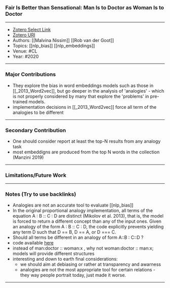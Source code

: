 ### Fair Is Better than Sensational: Man Is to Doctor as Woman Is to Doctor
---
- [Zotero Select Link](zotero://select/groups/2480461/items/NAPRECJM)
- [Zotero URI](https://www.zotero.org/groups/2480461/items/NAPRECJM)
- Authors: [[Malvina Nissim]] [[Rob van der Goot]]
- Topics: [[nlp_bias]] [[nlp_embeddings]]
- Venue: #CL
- Year: #2020
---
### Major Contributions
- They explore the bias in word embeddings models such as those in [[_2013_Word2vec]], but go deeper in the analysis of 'analogies' - which is not properly considered by many that explore the 'problems' in pre-trained models.
- implementation decisions in [[_2013_Word2vec]] force all term of the analogies to be different
---
### Secondary Contribution
- One should consider report at least the top-N results from any analogy task
- most embeddigns are produced from the top N words in the collection (Manzini 2019)
---
### Limitations/Future Work
---
### Notes (Try to use backlinks)
- Analogies are not an accurate tool to evaluate [[nlp_bias]]
- In the original proportional analogy implementation, all terms of the equation A : B :: C : D are distinct (Mikolov et al. 2013), that is, the model is forced to return a different concept than any of the input ones. Given an analogy of the form A : B :: C : D, the code explicitly prevents yielding any term D such that D == B, D == A, or D === C.
- Should all terms be different in an analogy of form A::B : C::D ?
- code available [here](https://bitbucket.org/robvanderg/w2v.)
- instead of man:doctor :: woman:x , why not woman:doctor :: man:x; models will provide different structures
- interesting and down to earth final considerations: 
	- we should aim at debiasing or rather at transparency and awarness
	- analogies are not the most appropriate tool for certain relations - they way people portrait today, just made it worse.
---
